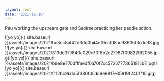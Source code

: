 ```yaml
---
layout: post
date: "2021-11-16"
---
```


Pau working the upstream gate and Saoirse practicing her paddle action.

![yo yo]({{ site.baseurl }}/assets/images/2021/bc3cc8a142d3dd0bd4ef9ccfd8bc98935f3edc93.jpg)![yo yo]({{ site.baseurl }}/assets/images/2021/313dc379840c029c30f8b2c27087f09822912055.jpg)![yo yo]({{ site.baseurl }}/assets/images/2021/b9e8e770dfffaedf0a70f7cc57207773651816b7.jpg)![yo yo]({{ site.baseurl }}/assets/images/2021/f112bc9bdd5f380f06dc6e9817e35919f240f715.jpg)

